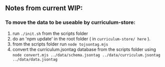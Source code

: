 ## Notes from current WIP:

### To move the data to be useable by curriculum-store:
1. run `./init.sh` from the scripts folder
2. do an 'npm update' in the root folder ( in `curriculum-store/ here` ).
3. from the scripts folder run `node tojsontag.mjs`
4. convert the curriculum.jsontag database from the scripts folder using `node convert.mjs ../data/schema.jsontag ../data/curriculum.jsontag ../data/data.jsontag`

